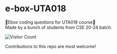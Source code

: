 # e-box-UTA018

🥁Ebox coding questions for UTA018 course🥁 <br>
Made by a bunch of students from CSE 20-24 batch.

![Visitor Count](https://profile-counter.glitch.me/{Concept-Team.e-box-UTA018}/count.svg)
<!--![](https://estruyf-github.azurewebsites.net/api/VisitorHit?user=Concept-Team&repo=e-box-UTA018&countColorcountColor&countColor=%237B1E7A)-->

Contributions to this repo are most welcome!

<!---
# CONTRIBUTING

1. Fork and clone the repository.
2. Navigate into the directory and add upstream URL.
3. Create a separate branch and make updations in it.
4. Push the branch using `git push upstream main`
5. Once done, generate a pull request (PR).

<b>(Make sure to pull the code everytime you start working <br>
Also, run a code formatter before pushing the code)</b>
-->
